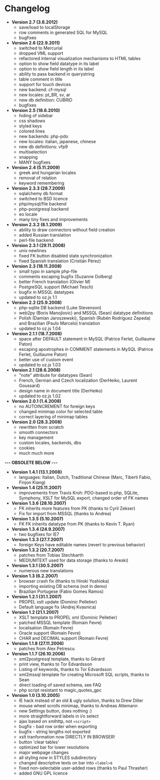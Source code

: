 # Changelog #

  * **Version 2.7 (3.8.2012)**
    * save/load to localStorage
    * row comments in generated SQL for MySQL
    * bugfixes
  * **Version 2.6 (22.9.2011)**
    * switched to Mercurial
    * dropped VML support
    * refactored internal visualization mechanisms to HTML tables
    * option to show field datatype in its label
    * option to show field length in its label
    * ability to pass backend in querystring
    * table comment in title
    * support for touch devices
    * new backend: cf-mysql
    * new locales: pt\_BR, sv, ar
    * new db definition: CUBRID
    * bugfixes
  * **Version 2.5 (18.6.2010)**
    * hiding of sidebar
    * css shadows
    * styled keys
    * colored lines
    * new backends: php-pdo
    * new locales: italian, japanese, chinese
    * new db definitions: vfp9
    * multiselection
    * snapping
    * MANY bugfixes
  * **Version 2.4 (5.11.2009)**
    * greek and hungarian locales
    * removal of relation
    * keyword remembering
  * **Version 2.3.3 (28.7.2009)**
    * sqlalchemy db format
    * switched to BSD licence
    * php/mysql/file backend
    * php-postgresql backend
    * eo locale
    * many tiny fixes and improvements
  * **Version 2.3.2 (8.1.2009)**
    * ability to draw connectors without field creation
    * added Russian translation
    * perl-file backend
  * **Version 2.3.1 (29.11.2008)**
    * unix newlines
    * fixed FK button disabled state synchronization
    * fixed Spanish translation (Cristián Pérez)
  * **Version 2.3 (18.11.2008)**
    * small typo in sample php-file
    * comments escaping bugfix (Suzanne Dolberg)
    * better French translation (Olivier M)
    * PostgreSQL support (Michael Tesch)
    * bugfix in MSSQL datatypes
    * updated to oz.js 1.1
  * **Version 2.2 (25.9.2008)**
    * php-sqlite DB backend (Luke Stevenson)
    * web2py (Boris Manojlovic) and MSSQL (Sean) datatype definitions
    * Polish (Damian Jaroszewski), Spanish (Rubén Rodríguez Zepeda) and Brazilian (Paulo Marcelo) translation
    * updated to oz.js 1.04
  * **Version 2.1.1 (18.7.2008)**
    * space after DEFAULT statement in MySQL (Patrice Ferlet, Guillaume Paton)
    * escaping apostrophes in COMMENT statements in MySQL (Patrice Ferlet, Guillaume Paton)
    * better use of custom event
    * updated to oz.js 1.03
  * **Version 2.1 (28.6.2008)**
    * "note" attribute for datatypes (Sean)
    * French, German and Czech localization (DerHeiko, Laurent Goussard)
    * design name in document title (DerHeiko)
    * updated to oz.js 1.02
  * **Version 2.0.1 (1.4.2008)**
    * no AUTOINCREMENT for foreign keys
    * changed minimap color for selected table
    * correct layering of minimap tables
  * **Version 2.0 (28.3.2008)**
    * rewritten from scratch
    * smooth connectors
    * key management
    * custom locales, backends, dbs
    * cookies
    * much much more

**--- OBSOLETE BELOW ---**

  * **Version 1.4.1 (13.1.2008)**
    * languages: Italian, Dutch, Traditional Chinese (Marc, Tiberti Fabio, Finjon Kiang)
  * **Version 1.4 (25.11.2007)**
    * improvements from Travis Kroh: PDO-based io.php, SQLite, Symphony, XSLT for MySQL export, changed order of FK names
  * **Version 1.3.6 (28.10.2007)**
    * FK inherits more features from PK (thanks to Cyril Zekser)
    * Fix for import from MSSQL (thanks to Andrea)
  * **Version 1.3.5 (5.10.2007)**
    * FK FK inherits datatype from PK (thanks to Kevin T. Ryan)
  * **Version 1.3.4 (24.9.2007)**
    * two bugfixes for IE7
  * **Version 1.3.3 (27.7.2007)**
    * foreign Keys have editable names (revert to previous behavior)
  * **Version 1.3.2 (20.7.2007)**
    * patches from Tobias Stechbarth
    * MEDIUMTEXT used for data storage (thanks to Areski)
  * **Version 1.3.1 (30.5.2007)**
    * numerous new translations
  * **Version 1.3 (6.2.2007)**
    * browser crash fix (thanks to Hiroki Yoshioka)
    * importing existing DB schema (not in demo)
    * Brazilian Portugese (Fabio Gomes Ramos)
  * **Version 1.2.1 (31.1.2007)**
    * PROPEL xslt update (Dominic Pelletier)
    * Default language fix (Andrej Kvasnica)
  * **Version 1.2 (21.1.2007)**
    * XSLT template to PROPEL xml (Dominic Pelletier)
    * patched MSSQL template (Romain Fevre)
    * localisation (Romain Fevre)
    * Oracle support (Romain Fevre)
    * CHAR and DECIMAL support (Romain Fevre)
  * **Version 1.1.8 (27.11.2006)**
    * patches from Alex Petrescu
  * **Version 1.1.7 (26.10.2006)**
    * xml2postgresql template, thanks to Gérard
    * print view, thanks to Tor Edvardsson
    * Listing of keywords, thanks to Tor Edvardsson
    * xml2mssql template for creating Microsoft SQL scripts, thanks to Sean
    * direct loading of saved schema, see FAQ
    * php script resistant to magic\_quotes\_gpc
  * **Version 1.0 (3.10.2005)**
    * IE hack instead of an old & ugly solution, thanks to Drew Diller
    * mouse wheel scrolls minimap, thanks to Andreas Attemann
    * new Settings button, does nothing :)
    * more straightforward labels in i/o select
    * ajax based on xmlhttp, not `<script>`
    * bugfix - bad row order when exporting
    * bugfix - string lengths not exported
    * xslt tranformation now DIRECTLY IN BROWSER!
    * button 'clear tables'
    * optimized bar for lower resolutions
    * major webpage changes
    * all styling now in STYLES subdirectory
    * changed descriptive texts on bar into `<label>`s
    * fixed non-selectable user-added rows (thanks to Paul Thrasher)
    * added GNU GPL licence